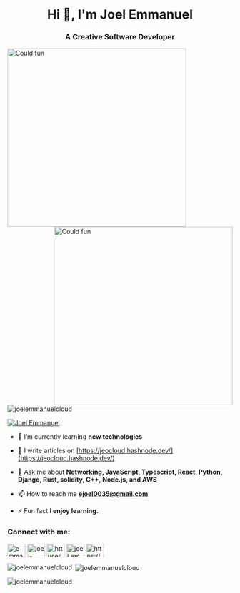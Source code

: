 <h1 align="center">Hi 👋, I'm Joel Emmanuel</h1>
<h3 align="center">A Creative Software Developer</h3>
<img alt="Could fun" width="400" src="https://static01.nyt.com/images/2014/06/10/technology/NAYSAYERSillo/NAYSAYERSillo-tmagArticle.gif">
<img align="right" alt="Could fun" width="400" src="https://microcare.co.in/wp-content/uploads/2020/05/af78c8_42d627eade494c27876c393578ac5c80_mv2.gif">

<p align="left"> <img src="https://komarev.com/ghpvc/?username=joelemmanuelcloud&label=Profile%20views&color=0e75b6&style=flat" alt="joelemmanuelcloud" /> </p>

<p align="left"> <a href="https://www.linkedin.com/in/joel-emmanuel-149708202/" target="blank"><img src="https://img.shields.io/badge/LinkedIn-0077B5?style=for-the-badge&logo=linkedin&logoColor=white&link=https://www.linkedin.com/in/joel-emmanuel-149708202" alt="Joel Emmanuel" /></a> </p>

- 🌱 I’m currently learning **new technologies**

- 📝 I write articles on [https://jeocloud.hashnode.dev/](https://jeocloud.hashnode.dev/)

- 💬 Ask me about **Networking, JavaScript, Typescript, React, Python, Django, Rust, solidity, C++, Node.js, and AWS**

- 📫 How to reach me **ejoel0035@gmail.com**

- ⚡ Fun fact **I enjoy learning.**

<h3 align="left">Connect with me:</h3>
<p align="left">
<a href="https://twitter.com/emmanueljoel0" target="blank"><img align="center" src="https://raw.githubusercontent.com/rahuldkjain/github-profile-readme-generator/master/src/images/icons/Social/twitter.svg" alt="emmanueljoel0" height="30" width="40" /></a>
<a href="https://linkedin.com/in/joel-emmanuel-149708202" target="blank"><img align="center" src="https://raw.githubusercontent.com/rahuldkjain/github-profile-readme-generator/master/src/images/icons/Social/linked-in-alt.svg" alt="joel-emmanuel-149708202" height="30" width="40" /></a>
<a href="https://stackoverflow.com/users/httusers/13432300/joel-emmanuel" target="blank"><img align="center" src="https://raw.githubusercontent.com/rahuldkjain/github-profile-readme-generator/master/src/images/icons/Social/stack-overflow.svg" alt="httusers/13432300/joel-emmanuel" height="30" width="40" /></a>
<a href="https://fb.com/joel.emmanuel.9028" target="blank"><img align="center" src="https://raw.githubusercontent.com/rahuldkjain/github-profile-readme-generator/master/src/images/icons/Social/facebook.svg" alt="joel.emmanuel.9028" height="30" width="40" /></a>
<a href="https://hashnode.com/https://jeocloud.hashnode.dev/" target="blank"><img align="center" src="https://raw.githubusercontent.com/rahuldkjain/github-profile-readme-generator/master/src/images/icons/Social/hashnode.svg" alt="https://jeocloud.hashnode.dev/" height="30" width="40" /></a>
</p>

<p><img align="left" src="https://github-readme-stats.vercel.app/api/top-langs?username=joelemmanuelcloud&show_icons=true&locale=en&layout=compact" alt="joelemmanuelcloud" /></p>

<p>&nbsp;<img align="center" src="https://github-readme-stats.vercel.app/api?username=joelemmanuelcloud&show_icons=true&locale=en" alt="joelemmanuelcloud" /></p>

<p><img align="center" src="https://github-readme-streak-stats.herokuapp.com/?user=joelemmanuelcloud&" alt="joelemmanuelcloud" /></p>
